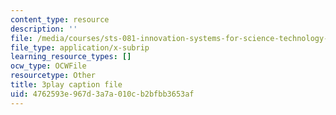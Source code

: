 ```yaml
---
content_type: resource
description: ''
file: /media/courses/sts-081-innovation-systems-for-science-technology-energy-manufacturing-and-health-spring-2017/4762593e967d3a7a010cb2bfbb3653af_dCw-x9ZOljY.srt
file_type: application/x-subrip
learning_resource_types: []
ocw_type: OCWFile
resourcetype: Other
title: 3play caption file
uid: 4762593e-967d-3a7a-010c-b2bfbb3653af
---
```

